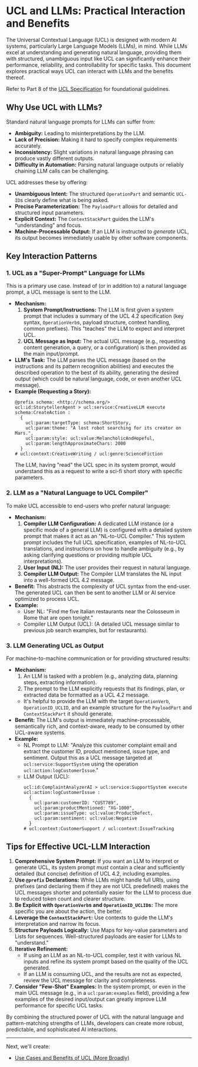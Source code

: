 # UCL and LLMs: Practical Interaction and Benefits

The Universal Contextual Language (UCL) is designed with modern AI systems, particularly Large Language Models (LLMs), in mind. While LLMs excel at understanding and generating natural language, providing them with structured, unambiguous input like UCL can significantly enhance their performance, reliability, and controllability for specific tasks. This document explores practical ways UCL can interact with LLMs and the benefits thereof.

Refer to Part 8 of the [UCL Specification](../SPECIFICATION.MD) for foundational guidelines.

## Why Use UCL with LLMs?

Standard natural language prompts for LLMs can suffer from:

*   **Ambiguity:** Leading to misinterpretations by the LLM.
*   **Lack of Precision:** Making it hard to specify complex requirements accurately.
*   **Inconsistency:** Slight variations in natural language phrasing can produce vastly different outputs.
*   **Difficulty in Automation:** Parsing natural language outputs or reliably chaining LLM calls can be challenging.

UCL addresses these by offering:

*   **Unambiguous Intent:** The structured `OperationPart` and semantic `UCL-ID`s clearly define what is being asked.
*   **Precise Parameterization:** The `PayloadPart` allows for detailed and structured input parameters.
*   **Explicit Context:** The `ContextStackPart` guides the LLM's "understanding" and focus.
*   **Machine-Processable Output:** If an LLM is instructed to *generate* UCL, its output becomes immediately usable by other software components.

## Key Interaction Patterns

### 1. UCL as a "Super-Prompt" Language for LLMs

This is a primary use case. Instead of (or in addition to) a natural language prompt, a UCL message is sent to the LLM.

*   **Mechanism:**
    1.  **System Prompt/Instructions:** The LLM is first given a system prompt that includes a summary of the UCL 4.2 specification (key syntax, `OperationVerb`s, payload structure, context handling, common prefixes). This "teaches" the LLM to expect and interpret UCL.
    2.  **UCL Message as Input:** The actual UCL message (e.g., requesting content generation, a query, or a configuration) is then provided as the main input/prompt.
*   **LLM's Task:** The LLM parses the UCL message (based on the instructions and its pattern recognition abilities) and executes the described operation to the best of its ability, generating the desired output (which could be natural language, code, or even another UCL message).
*   **Example (Requesting a Story):**
    ```ucl
    @prefix schema: <http://schema.org/>
    ucl:id:StorytellerAgent > ucl:service:CreativeLLM execute schema:CreateAction : 
      { 
        ucl:param:targetType: schema:ShortStory,
        ucl:param:theme: "A lost robot searching for its creator on Mars.",
        ucl:param:style: ucl:value:MelancholicAndHopeful,
        ucl:param:lengthApproximateChars: 2000 
      } 
    # ucl:context:CreativeWriting / ucl:genre:ScienceFiction
    ```
    The LLM, having "read" the UCL spec in its system prompt, would understand this as a request to write a sci-fi short story with specific parameters.

### 2. LLM as a "Natural Language to UCL Compiler"

To make UCL accessible to end-users who prefer natural language:

*   **Mechanism:**
    1.  **Compiler LLM Configuration:** A dedicated LLM instance (or a specific mode of a general LLM) is configured with a detailed system prompt that makes it act as an "NL-to-UCL Compiler." This system prompt includes the full UCL specification, examples of NL-to-UCL translations, and instructions on how to handle ambiguity (e.g., by asking clarifying questions or providing multiple UCL interpretations).
    2.  **User Input (NL):** The user provides their request in natural language.
    3.  **Compiler LLM Output:** The Compiler LLM translates the NL input into a well-formed UCL 4.2 message.
*   **Benefit:** This abstracts the complexity of UCL syntax from the end-user. The generated UCL can then be sent to another LLM or AI service optimized to process UCL.
*   **Example:**
    *   User NL: "Find me five Italian restaurants near the Colosseum in Rome that are open tonight."
    *   Compiler LLM Output (UCL): (A detailed UCL message similar to previous job search examples, but for restaurants).

### 3. LLM Generating UCL as Output

For machine-to-machine communication or for providing structured results:

*   **Mechanism:**
    1.  An LLM is tasked with a problem (e.g., analyzing data, planning steps, extracting information).
    2.  The prompt to the LLM explicitly requests that its findings, plan, or extracted data be formatted as a UCL 4.2 message.
    *   It's helpful to provide the LLM with the target `OperationVerb`, `OperationID_UCLID`, and an example structure for the `PayloadPart` and `ContextStackPart` it should generate.
*   **Benefit:** The LLM's output is immediately machine-processable, semantically rich, and context-aware, ready to be consumed by other UCL-aware systems.
*   **Example:**
    *   NL Prompt to LLM: "Analyze this customer complaint email and extract the customer ID, product mentioned, issue type, and sentiment. Output this as a UCL message targeted at `ucl:service:SupportSystem` using the operation `ucl:action:logCustomerIssue`."
    *   LLM Output (UCL):
        ```ucl
        ucl:id:ComplaintAnalyzerAI > ucl:service:SupportSystem execute ucl:action:logCustomerIssue : 
          { 
            ucl:param:customerID: "CUST789", 
            ucl:param:productMentioned: "XG-1000",
            ucl:param:issueType: ucl:value:ProductDefect,
            ucl:param:sentiment: ucl:value:Negative 
          } 
        # ucl:context:CustomerSupport / ucl:context:IssueTracking
        ```

## Tips for Effective UCL-LLM Interaction

1.  **Comprehensive System Prompt:** If you want an LLM to interpret or generate UCL, its system prompt *must* contain a clear and sufficiently detailed (but concise) definition of UCL 4.2, including examples.
2.  **Use `@prefix` Declarations:** While LLMs might handle full URIs, using prefixes (and declaring them if they are not UCL predefined) makes the UCL messages shorter and potentially easier for the LLM to process due to reduced token count and clearer structure.
3.  **Be Explicit with `OperationVerb`s and `OperationID_UCLID`s:** The more specific you are about the action, the better.
4.  **Leverage the `ContextStackPart`:** Use contexts to guide the LLM's interpretation and narrow its focus.
5.  **Structure Payloads Logically:** Use Maps for key-value parameters and Lists for sequences. Well-structured payloads are easier for LLMs to "understand."
6.  **Iterative Refinement:**
    *   If using an LLM as an NL-to-UCL compiler, test it with various NL inputs and refine its system prompt based on the quality of the UCL generated.
    *   If an LLM is consuming UCL, and the results are not as expected, review the UCL message for clarity and completeness.
7.  **Consider "Few-Shot" Examples:** In the system prompt, or even in the main UCL message (e.g., in a `ucl:param:examples` field), providing a few examples of the desired input/output can greatly improve LLM performance for specific UCL tasks.

By combining the structured power of UCL with the natural language and pattern-matching strengths of LLMs, developers can create more robust, predictable, and sophisticated AI interactions.

---

Next, we'll create:
*   [Use Cases and Benefits of UCL (More Broadly)](./10_use_cases_and_benefits.md)